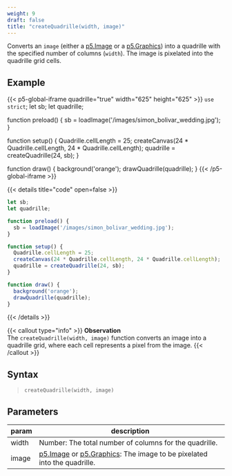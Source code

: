 ```yaml
---
weight: 9
draft: false
title: "createQuadrille(width, image)"
---
```


Converts an `image` (either a [p5.Image](https://p5js.org/reference/#/p5.Image) or a [p5.Graphics](https://p5js.org/reference/#/p5.Graphics)) into a quadrille with the specified number of columns (`width`). The image is pixelated into the quadrille grid cells.

## Example

{{< p5-global-iframe quadrille="true" width="625" height="625" >}}
`use strict`;
let sb;
let quadrille;

function preload() {
  sb = loadImage('/images/simon_bolivar_wedding.jpg');
}

function setup() {
  Quadrille.cellLength = 25;
  createCanvas(24 * Quadrille.cellLength, 24 * Quadrille.cellLength);
  quadrille = createQuadrille(24, sb);
}

function draw() {
  background('orange');
  drawQuadrille(quadrille);
}
{{< /p5-global-iframe >}}

{{< details title="code" open=false >}}
```js
let sb;
let quadrille;

function preload() {
  sb = loadImage('/images/simon_bolivar_wedding.jpg');
}

function setup() {
  Quadrille.cellLength = 25;
  createCanvas(24 * Quadrille.cellLength, 24 * Quadrille.cellLength);
  quadrille = createQuadrille(24, sb);
}

function draw() {
  background('orange');
  drawQuadrille(quadrille);
}
```
{{< /details >}}

{{< callout type="info" >}}
**Observation**\
The `createQuadrille(width, image)` function converts an image into a quadrille grid, where each cell represents a pixel from the image.
{{< /callout >}}

## Syntax

> `createQuadrille(width, image)`

## Parameters

| param  | description                                                                                         |
|--------|-----------------------------------------------------------------------------------------------------|
| width  | Number: The total number of columns for the quadrille.                                               |
| image  | [p5.Image](https://p5js.org/reference/#/p5.Image) or [p5.Graphics](https://p5js.org/reference/#/p5.Graphics): The image to be pixelated into the quadrille. |